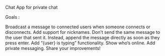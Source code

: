 Chat App for private chat


Goals :

Broadcast a message to connected users when someone connects or disconnects.
Add support for nicknames.
Don’t send the same message to the user that sent it. Instead, append the message directly as soon as they press enter.
Add “{user} is typing” functionality.
Show who’s online.
Add private messaging.
Share your improvements!